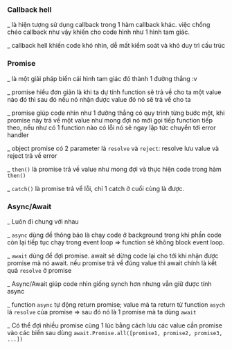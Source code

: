 ### Callback hell

_ là hiện tượng sử dụng callback trong 1 hàm callback khác. việc chồng chéo callback như vậy khiến cho code hình như 1 hình tam giác. 

_ callback hell khiến code khó nhìn, dễ mất kiểm soát và khó duy trì cấu trúc

### Promise

_ là một giải pháp biến cái hình tam giác đó thành 1 đường thắng :v 

_ promise hiểu đơn giản là khi ta dự tính function sẽ trả về cho ta một value nào đó thì sau đó nếu nó nhận được value đó nó sẽ trả về cho ta

_ promise giúp code nhìn như 1 đường thẳng có quy trình từng bước một, khi promise này trả về một value như mong đợi nó mới gọi tiếp function tiếp theo, nếu như có 1 function nào có lỗi nó sẽ ngay lập tức chuyển tới error handler

_ object promise có 2 parameter là `resolve` và `reject`: resolve lưu value và reject trả về error

_ `then()` là promise trả về value như mong đợi và thực hiện code trong hàm `then()`

_ `catch()` là promise trả về lỗi, chỉ 1 catch ở cuối cùng là được.

### Async/Await

_ Luôn đi chung với nhau 

_ `async` dùng để thông báo là chạy code ở background trong khi phần code còn lại tiếp tục chạy trong event loop => function sẽ không block event loop.

_ `await` dùng để đợi promise. await sẽ dừng code lại cho tới khi nhận được promise mà nó await. nếu promise trả về đúng value thì await chính là kết quả `resolve` ở promise 

_ Async/Await giúp code nhìn giống synch hơn nhưng vẫn giữ được tính async

_ function `async` tự động return promise; value mà ta return từ function `asych` là `resolve` của promise => sau đó nó là 1 promise mà ta dùng `await`

_ Có thể đợi nhiều promise cùng 1 lúc bằng cách lưu các value cần promise vào các biến sau dùng `await.Promise.all([promise1, promise2, promise3, ...])`
